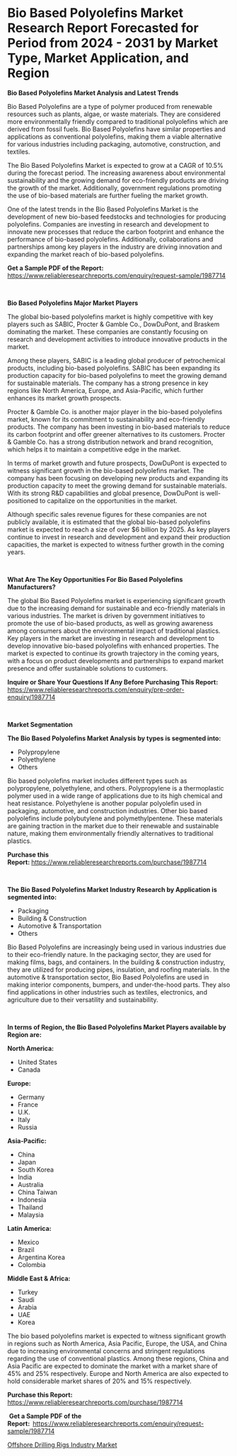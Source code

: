 <p><h1>Bio Based Polyolefins Market Research Report Forecasted for Period from 2024 -  2031 by Market Type, Market Application, and Region</h1></p><p><strong>Bio Based Polyolefins Market Analysis and Latest Trends</strong></p>
<p><p>Bio Based Polyolefins are a type of polymer produced from renewable resources such as plants, algae, or waste materials. They are considered more environmentally friendly compared to traditional polyolefins which are derived from fossil fuels. Bio Based Polyolefins have similar properties and applications as conventional polyolefins, making them a viable alternative for various industries including packaging, automotive, construction, and textiles.</p><p>The Bio Based Polyolefins Market is expected to grow at a CAGR of 10.5% during the forecast period. The increasing awareness about environmental sustainability and the growing demand for eco-friendly products are driving the growth of the market. Additionally, government regulations promoting the use of bio-based materials are further fueling the market growth.</p><p>One of the latest trends in the Bio Based Polyolefins Market is the development of new bio-based feedstocks and technologies for producing polyolefins. Companies are investing in research and development to innovate new processes that reduce the carbon footprint and enhance the performance of bio-based polyolefins. Additionally, collaborations and partnerships among key players in the industry are driving innovation and expanding the market reach of bio-based polyolefins.</p></p>
<p><strong>Get a Sample PDF of the Report:&nbsp;</strong> <a href="https://www.reliableresearchreports.com/enquiry/request-sample/1987714">https://www.reliableresearchreports.com/enquiry/request-sample/1987714</a></p>
<p>&nbsp;</p>
<p><strong>Bio Based Polyolefins Major Market Players</strong></p>
<p><p>The global bio-based polyolefins market is highly competitive with key players such as SABIC, Procter & Gamble Co., DowDuPont, and Braskem dominating the market. These companies are constantly focusing on research and development activities to introduce innovative products in the market.</p><p>Among these players, SABIC is a leading global producer of petrochemical products, including bio-based polyolefins. SABIC has been expanding its production capacity for bio-based polyolefins to meet the growing demand for sustainable materials. The company has a strong presence in key regions like North America, Europe, and Asia-Pacific, which further enhances its market growth prospects.</p><p>Procter & Gamble Co. is another major player in the bio-based polyolefins market, known for its commitment to sustainability and eco-friendly products. The company has been investing in bio-based materials to reduce its carbon footprint and offer greener alternatives to its customers. Procter & Gamble Co. has a strong distribution network and brand recognition, which helps it to maintain a competitive edge in the market.</p><p>In terms of market growth and future prospects, DowDuPont is expected to witness significant growth in the bio-based polyolefins market. The company has been focusing on developing new products and expanding its production capacity to meet the growing demand for sustainable materials. With its strong R&D capabilities and global presence, DowDuPont is well-positioned to capitalize on the opportunities in the market.</p><p>Although specific sales revenue figures for these companies are not publicly available, it is estimated that the global bio-based polyolefins market is expected to reach a size of over $6 billion by 2025. As key players continue to invest in research and development and expand their production capacities, the market is expected to witness further growth in the coming years.</p></p>
<p>&nbsp;</p>
<p><strong>What Are The Key Opportunities For Bio Based Polyolefins Manufacturers?</strong></p>
<p><p>The global Bio Based Polyolefins market is experiencing significant growth due to the increasing demand for sustainable and eco-friendly materials in various industries. The market is driven by government initiatives to promote the use of bio-based products, as well as growing awareness among consumers about the environmental impact of traditional plastics. Key players in the market are investing in research and development to develop innovative bio-based polyolefins with enhanced properties. The market is expected to continue its growth trajectory in the coming years, with a focus on product developments and partnerships to expand market presence and offer sustainable solutions to customers.</p></p>
<p><strong>Inquire or Share Your Questions If Any Before Purchasing This Report:</strong> <a href="https://www.reliableresearchreports.com/enquiry/pre-order-enquiry/1987714">https://www.reliableresearchreports.com/enquiry/pre-order-enquiry/1987714</a></p>
<p>&nbsp;</p>
<p><strong>Market Segmentation</strong></p>
<p><strong>The Bio Based Polyolefins Market Analysis by types is segmented into:</strong></p>
<p><ul><li>Polypropylene</li><li>Polyethylene</li><li>Others</li></ul></p>
<p><p>Bio based polyolefins market includes different types such as polypropylene, polyethylene, and others. Polypropylene is a thermoplastic polymer used in a wide range of applications due to its high chemical and heat resistance. Polyethylene is another popular polyolefin used in packaging, automotive, and construction industries. Other bio based polyolefins include polybutylene and polymethylpentene. These materials are gaining traction in the market due to their renewable and sustainable nature, making them environmentally friendly alternatives to traditional plastics.</p></p>
<p><strong>Purchase this Report:&nbsp;</strong><a href="https://www.reliableresearchreports.com/purchase/1987714">https://www.reliableresearchreports.com/purchase/1987714</a></p>
<p>&nbsp;</p>
<p><strong>The Bio Based Polyolefins Market Industry Research by Application is segmented into:</strong></p>
<p><ul><li>Packaging</li><li>Building & Construction</li><li>Automotive & Transportation</li><li>Others</li></ul></p>
<p><p>Bio Based Polyolefins are increasingly being used in various industries due to their eco-friendly nature. In the packaging sector, they are used for making films, bags, and containers. In the building & construction industry, they are utilized for producing pipes, insulation, and roofing materials. In the automotive & transportation sector, Bio Based Polyolefins are used in making interior components, bumpers, and under-the-hood parts. They also find applications in other industries such as textiles, electronics, and agriculture due to their versatility and sustainability.</p></p>
<p>&nbsp;</p>
<p><strong>In terms of Region, the Bio Based Polyolefins Market Players available by Region are:</strong></p>
<p>
    <p> <strong> North America: </strong>
        <ul>
            <li>United States</li>
            <li>Canada</li>
        </ul>
        </p> 
    <p> <strong> Europe: </strong>
        <ul>
            <li>Germany</li>
            <li>France</li>
            <li>U.K.</li>
            <li>Italy</li>
            <li>Russia</li>
        </ul>
        </p> 
    <p> <strong> Asia-Pacific: </strong>
        <ul>
            <li>China</li>
            <li>Japan</li>
            <li>South Korea</li>
            <li>India</li>
            <li>Australia</li>
            <li>China Taiwan</li>
            <li>Indonesia</li>
            <li>Thailand</li>
            <li>Malaysia</li>
        </ul>
        </p> 
    <p> <strong> Latin America: </strong>
        <ul>
            <li>Mexico</li>
            <li>Brazil</li>
            <li>Argentina Korea</li>
            <li>Colombia</li>
        </ul>
        </p> 
    <p> <strong> Middle East & Africa: </strong>
        <ul>
            <li>Turkey</li>
            <li>Saudi</li>
            <li>Arabia</li>
            <li>UAE</li>
            <li>Korea</li>
        </ul>
    </p>
    </p>
<p><p>The bio based polyolefins market is expected to witness significant growth in regions such as North America, Asia Pacific, Europe, the USA, and China due to increasing environmental concerns and stringent regulations regarding the use of conventional plastics. Among these regions, China and Asia Pacific are expected to dominate the market with a market share of 45% and 25% respectively. Europe and North America are also expected to hold considerable market shares of 20% and 15% respectively.</p></p>
<p><strong>Purchase this Report: </strong><a href="https://www.reliableresearchreports.com/purchase/1987714">https://www.reliableresearchreports.com/purchase/1987714</a></p>
<p>&nbsp;<strong>Get a Sample PDF of the Report:&nbsp;&nbsp;</strong><a href="https://www.reliableresearchreports.com/enquiry/request-sample/1987714">https://www.reliableresearchreports.com/enquiry/request-sample/1987714</a></p>
<p><strong></strong></p>
<p><p><a href="https://chivalrous-flock-a86.notion.site/Offshore-Drilling-Rigs-Industry-Market-Research-Report-Provides-Critical-Insights-that-can-help-Shap-1ca8f3dbf726496d8b3d408e76096f8b">Offshore Drilling Rigs Industry Market</a></p></p>